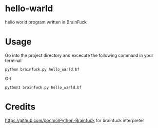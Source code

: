 # hello-warld

hello world program written in BrainFuck

# Usage
Go into the project directory and excecute the following command in your terminal

```console
python brainfuck.py hello_warld.bf 
```

OR

```console
python3 brainfuck.py hello_warld.bf
```

# Credits
https://github.com/pocmo/Python-Brainfuck for brainfuck interpreter
